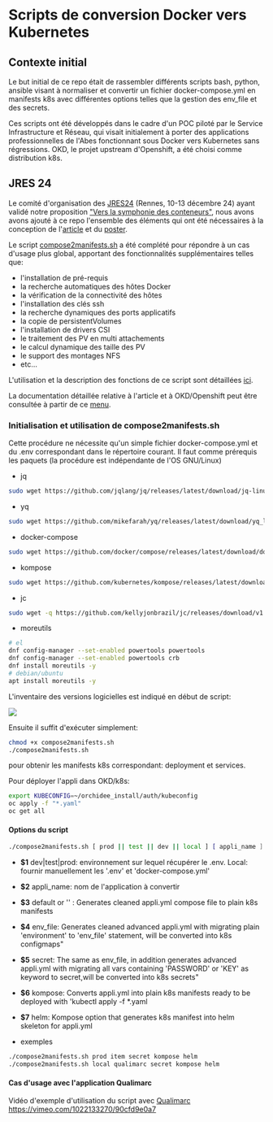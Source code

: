 # Scripts de conversion Docker vers Kubernetes


## Contexte initial

Le but initial de ce repo était de rassembler différents scripts bash, python, ansible visant à normaliser et convertir un fichier docker-compose.yml en manifests k8s avec différentes options telles que la gestion des env_file et des secrets. 

Ces scripts ont été développés dans le cadre d'un POC piloté par le Service Infrastructure et Réseau, qui visait initialement à porter des applications professionnelles de l'Abes fonctionnant sous Docker vers Kubernetes sans régressions. OKD, le projet upstream d'Openshift, a été choisi comme distribution k8s.

## JRES 24
Le comité d'organisation des [JRES24](https://2024.jres.org/) (Rennes, 10-13 décembre 24) ayant validé notre proposition ["Vers la symphonie des conteneurs"](https://2024.jres.org/programme#modal-23), nous avons avons ajouté à ce repo l'ensemble des éléments qui ont été nécessaires à la conception de l'[article](documentation/article_jres24.md) et du [poster](documentation/files/poster-jres-2024.jpg).

Le script [compose2manifests.sh](compose2manifests.sh) a été complété pour répondre à un cas d'usage plus global, apportant des fonctionnalités supplémentaires telles que:
  * l'installation de pré-requis
  * la recherche automatiques des hôtes Docker
  * la vérification de la connectivité des hôtes 
  * l'installation des clés ssh
  * la recherche dynamiques des ports applicatifs
  * la copie de persistentVolumes
  * l'installation de drivers CSI
  * le traitement des PV en multi attachements
  * le calcul dynamique des taille des PV
  * le support des montages NFS
  * etc...

L'utilisation et la description des fonctions de ce script sont détaillées [ici](documentation/compose2manifests_functions.md).

La documentation détaillée relative à l'article et à OKD/Openshift peut être consultée à partir de ce [menu](documentation/README.md).

### Initialisation et utilisation de compose2manifests.sh
Cette procédure ne nécessite qu'un simple fichier docker-compose.yml et du .env correspondant dans le répertoire courant. 
Il faut comme prérequis les paquets (la procédure est indépendante de l'OS GNU/Linux)
- jq
```bash
sudo wget https://github.com/jqlang/jq/releases/latest/download/jq-linux-amd64 -O /usr/local/bin/jq &&  sudo  chmod +x /usr/local/bin/jq
```
- yq
```bash
sudo wget https://github.com/mikefarah/yq/releases/latest/download/yq_linux_amd64 -O /usr/local/bin/yq &&  sudo  chmod +x /usr/local/bin/yq
```
- docker-compose
```bash
sudo wget https://github.com/docker/compose/releases/latest/download/docker-compose-linux-aarch64 -O /usr/local/bin/docker-compose &&  sudo  chmod +x /usr/bin/local/docker-compose
```
- kompose
```bash
sudo wget https://github.com/kubernetes/kompose/releases/latest/download/kompose-linux-amd64 -O /usr/local/bin/kompose &&  sudo  chmod +x /usr/local/bin/kompose
```
- jc
```bash
sudo wget -q https://github.com/kellyjonbrazil/jc/releases/download/v1.25.3/jc-1.25.3-linux-x86_64.tar.gz -O /usr/local/bin/ | tar xzf - |chmod +x /usr/local/bin/jc
```
- moreutils
```bash
# el
dnf config-manager --set-enabled powertools powertools
dnf config-manager --set-enabled powertools crb
dnf install moreutils -y 
# debian/ubuntu
apt install moreutils -y
```

L'inventaire des versions logicielles est indiqué en début de script:

![](documentation/files/Sélection_529.png)

Ensuite il suffit d'exécuter simplement:
```bash
chmod +x compose2manifests.sh
./compose2manifests.sh 
```

pour obtenir les manifests k8s correspondant: deployment et services.

Pour déployer l'appli dans OKD/k8s:
```bash
export KUBECONFIG=~/orchidee_install/auth/kubeconfig
oc apply -f "*.yaml"
oc get all

```
#### Options du script

```bash
./compose2manifests.sh [ prod || test || dev || local ] [ appli_name ] [default || '' || secret || env_file | help] [kompose] [helm]

```

- **$1** dev|test|prod: environnement sur lequel récupérer le .env. Local: fournir manuellement les '.env' et 'docker-compose.yml'

- **$2** appli_name: nom de l'application à convertir

- **$3** default or '' : Generates cleaned appli.yml compose file to plain k8s manifests

- **$4** env_file: Generates cleaned advanced appli.yml with migrating plain 'environment' to 'env_file' statement, will be converted into k8s configmaps"

- **$5** secret: The same as env_file, in addition generates advanced appli.yml with migrating all vars containing 'PASSWORD' or 'KEY' as keyword to secret,will be converted into k8s secrets"

- **$6** kompose: Converts appli.yml into plain k8s manifests ready to be deployed with 'kubectl apply -f *.yaml

- **$7** helm: Kompose option that generates k8s manifest into helm skeleton for appli.yml

- exemples
```bash
./compose2manifests.sh prod item secret kompose helm
./compose2manifests.sh local qualimarc secret kompose helm
```

#### Cas d'usage avec l'application Qualimarc
Vidéo d'exemple d'utilisation du script avec [Qualimarc](https://qualimarc.sudoc.fr)  
https://vimeo.com/1022133270/90cfd9e0a7 
